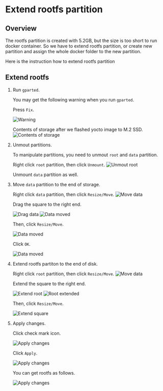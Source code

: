 # Extend rootfs partition

## Overview

The rootfs partition is created with 5.2GB, but the size is too short to run docker container.
So we have to extend rootfs partition, or create new partition and assign the whole docker folder to the new partition.

Here is the instruction how to extend rootfs partition

## Extend rootfs

1. Run `gparted`.

   You may get the following warning when you run `gparted`.

   Press `Fix`.

   ![Warning](images/extend_rootfs/gparted01.png)

   Contents of storage after we flashed yocto image to M.2 SSD.
   ![Contents of storage](images/extend_rootfs/gparted02.png)

1. Unmout partitions.

   To manipulate partitions, you need to unmout `root` and `data` partition.

   Right click `root` partition, then click `Unmount`.
   ![Unmout root](images/extend_rootfs/gparted03.png)

   Unmount `data` partition as well.

1. Move `data` partition to the end of storage.

   Right click `data` partition, then click `Resize/Move`.
   ![Move data](images/extend_rootfs/gparted04.png)

   Drag the square to the right end.

   ![Drag data](images/extend_rootfs/gparted05.png)
   ![Data moved](images/extend_rootfs/gparted06.png)

   Then, click `Resize/Move`.

   ![Data moved](images/extend_rootfs/gparted07.png)

   Click `OK`.

   ![Data moved](images/extend_rootfs/gparted08.png)

1. Extend rootfs partiton to the end of disk.

   Right click `root` partition, then click `Resize/Move`.
   ![Move data](images/extend_rootfs/gparted09.png)

   Extend the square to the right end.

   ![Extend root](images/extend_rootfs/gparted10.png)
   ![Root extended](images/extend_rootfs/gparted11.png)

   Then, click `Resize/Move`.

   ![Extend square](images/extend_rootfs/gparted12.png)

1. Apply changes.

   Click check mark icon.

   ![Apply changes](images/extend_rootfs/gparted13.png)

   Click `Apply`.

   ![Apply changes](images/extend_rootfs/gparted14.png)

   You can get rootfs as follows.

   ![Apply changes](images/extend_rootfs/gparted15.png)
